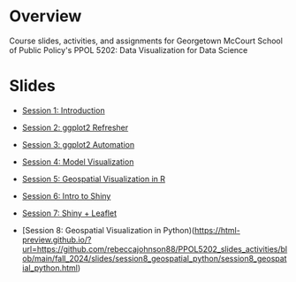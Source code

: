 # Overview 
Course slides, activities, and assignments for Georgetown McCourt School of Public Policy's PPOL 5202: Data Visualization for Data Science

# Slides

- [Session 1: Introduction](https://html-preview.github.io/?url=https://github.com/rebeccajohnson88/PPOL5202_slides_activities/blob/main/fall_2024/slides/raw/session1_introduction.html)

- [Session 2: ggplot2 Refresher](https://html-preview.github.io/?url=https://github.com/rebeccajohnson88/PPOL5202_slides_activities/blob/main/fall_2024/slides/session2_ggplot2refresher/session2_ggplot2refresher.html)

- [Session 3: ggplot2 Automation](https://html-preview.github.io/?url=https://github.com/rebeccajohnson88/PPOL5202_slides_activities/blob/main/fall_2024/slides/session3_ggplot2_automation/session3_ggplot2_automation.html)

- [Session 4: Model Visualization](https://html-preview.github.io/?url=https://github.com/rebeccajohnson88/PPOL5202_slides_activities/blob/main/fall_2024/slides/session4_modelviz/session4_modelviz.html)

- [Session 5: Geospatial Visualization in R](https://html-preview.github.io/?url=https://github.com/rebeccajohnson88/PPOL5202_slides_activities/blob/main/fall_2024/slides/session5_geospatial_R/session5_geospatial_R.html)

- [Session 6: Intro to Shiny](https://html-preview.github.io/?url=https://github.com/rebeccajohnson88/PPOL5202_slides_activities/blob/main/fall_2024/slides/session6_shiny_intro/session6_shiny_intro.html)

- [Session 7: Shiny + Leaflet](https://html-preview.github.io/?url=https://github.com/rebeccajohnson88/PPOL5202_slides_activities/blob/main/fall_2024/slides/session7_shiny_leaflet/session7_shiny_leaflet.html)

- [Session 8: Geospatial Visualization in Python)(https://html-preview.github.io/?url=https://github.com/rebeccajohnson88/PPOL5202_slides_activities/blob/main/fall_2024/slides/session8_geospatial_python/session8_geospatial_python.html)
